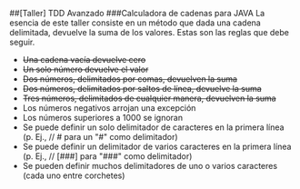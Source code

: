 ##[Taller] TDD Avanzado
###Calculadora de cadenas para JAVA
La esencia de este taller consiste en un método que dada una cadena delimitada, devuelve la suma de los valores. Estas son las reglas que debe seguir.

- <s>Una cadena vacía devuelve cero</s>
- <s>Un solo número devuelve el valor</s>
- <s>Dos números, delimitados por comas, devuelven la suma</s>
- <s>Dos números, delimitados por saltos de línea, devuelve la suma</s>
- <s>Tres números, delimitados de cualquier manera, devuelven la suma</s>
- Los números negativos arrojan una excepción
- Los números superiores a 1000 se ignoran
- Se puede definir un solo delimitador de caracteres en la primera línea (p. Ej., // # para un "#" como delimitador)
- Se puede definir un delimitador de varios caracteres en la primera línea (p. Ej., // [###] para "###" como delimitador)
- Se pueden definir muchos delimitadores de uno o varios caracteres (cada uno entre corchetes)